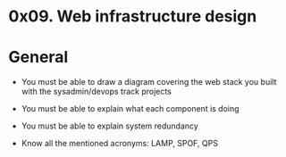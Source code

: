 # 0x09. Web infrastructure design

# General

* You must be able to draw a diagram covering the web stack you built with the sysadmin/devops track projects

* You must be able to explain what each component is doing

* You must be able to explain system redundancy

* Know all the mentioned acronyms: LAMP, SPOF, QPS
